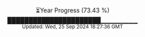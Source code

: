 <p align="center">
⏳Year Progress (73.43 %) <br>
██████████████████████▁▁▁▁▁▁▁▁ <br>
<sub>Updated: Wed, 25 Sep 2024 18:27:36 GMT</sub>
</p>

